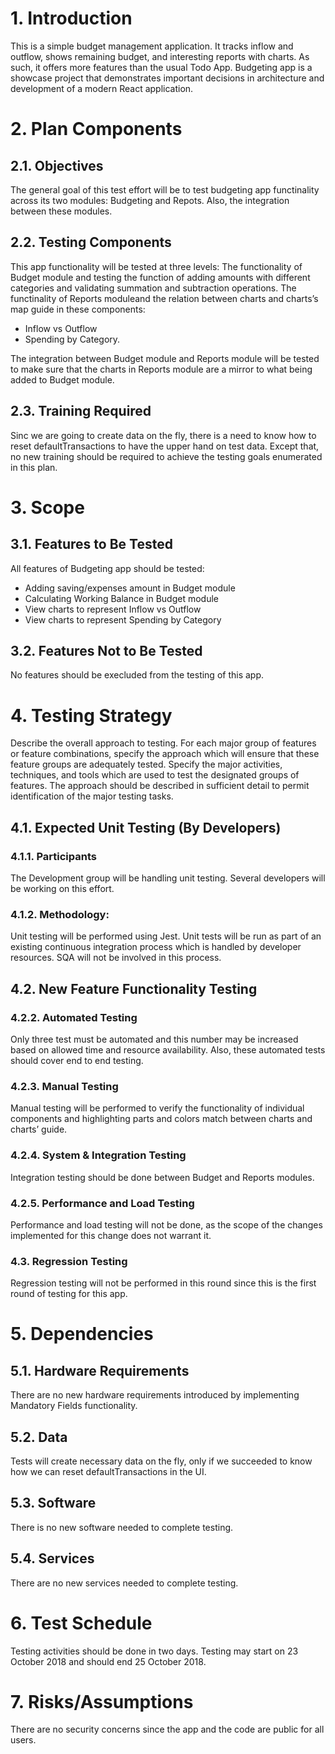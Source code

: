 # 1. Introduction
This is a simple budget management application. It tracks inflow and outflow, shows remaining budget, and interesting reports with charts. As such, it offers more features than the usual Todo App.
Budgeting app is a showcase project that demonstrates important decisions in architecture and development of a modern React application.

# 2. Plan Components
## 2.1. Objectives 
The general goal of this test effort will be to test budgeting app functinality across its two modules: Budgeting and Repots. Also, the integration between these modules. 

## 2.2. Testing Components
This app functionality will be tested at three levels:
The functionality of Budget module and testing the function of adding amounts with different categories and validating summation and subtraction operations.
The functinality of Reports moduleand the relation between charts and charts’s map guide in these components:  
- Inflow vs Outflow
- Spending by Category.

The integration between Budget module and Reports module will be tested to make sure that the charts in Reports module are a mirror to what being added to Budget module.

## 2.3. Training Required
Sinc we are going to create data on the fly, there is a need to know how to reset defaultTransactions to have the upper hand on test data. 
Except that, no new training should be required to achieve the testing goals enumerated in this plan. 

# 3. Scope
## 3.1. Features to Be Tested
All features of Budgeting app should be tested:
- Adding saving/expenses amount in Budget module
- Calculating Working Balance in Budget module
- View charts to represent Inflow vs Outflow
- View charts to represent Spending by Category

## 3.2. Features Not to Be Tested
No features should be execluded from the testing of this app. 

# 4. Testing Strategy 
Describe the overall approach to testing. For each major group of features or feature combinations, specify the approach which will ensure that these feature groups are
adequately tested. Specify the major activities, techniques, and tools which are used to test the designated groups of features.
The approach should be described in sufficient detail to permit identification of the major testing tasks.

## 4.1. Expected Unit Testing (By Developers)
### 4.1.1. Participants
The Development group will be handling unit testing. Several developers will be working on this effort. 

### 4.1.2. Methodology:
Unit testing will be performed using Jest. Unit tests will be run as part of an existing continuous integration process which is handled by developer resources. SQA will not be involved in this process. 

## 4.2. New Feature Functionality Testing
### 4.2.2. Automated Testing
Only three test must be automated and this number may be increased based on allowed time and resource availability. Also, these automated tests should cover end to end testing. 

### 4.2.3. Manual Testing
Manual testing will be performed to verify the functionality of individual components and highlighting parts and colors match between charts and charts’ guide.

### 4.2.4. System & Integration Testing
Integration testing should be done between Budget and Reports modules.

### 4.2.5. Performance and Load Testing 
Performance and load testing will not be done, as the scope of the changes implemented for this change does not warrant it.

### 4.3. Regression Testing
Regression testing will not be performed in this round since this is the first round of testing for this app.

# 5. Dependencies
## 5.1. Hardware Requirements
There are no new hardware requirements introduced by implementing Mandatory Fields functionality.

## 5.2. Data 
Tests will create necessary data on the fly, only if we succeeded to know how we can reset defaultTransactions in the UI.

## 5.3. Software
There is no new software needed to complete testing.

## 5.4. Services
There are no new services needed to complete testing.

# 6. Test Schedule
Testing activities should be done in two days. Testing may start on 23 October 2018 and should end 25 October 2018.

# 7. Risks/Assumptions
There are no security concerns since the app and the code are public for all users.
